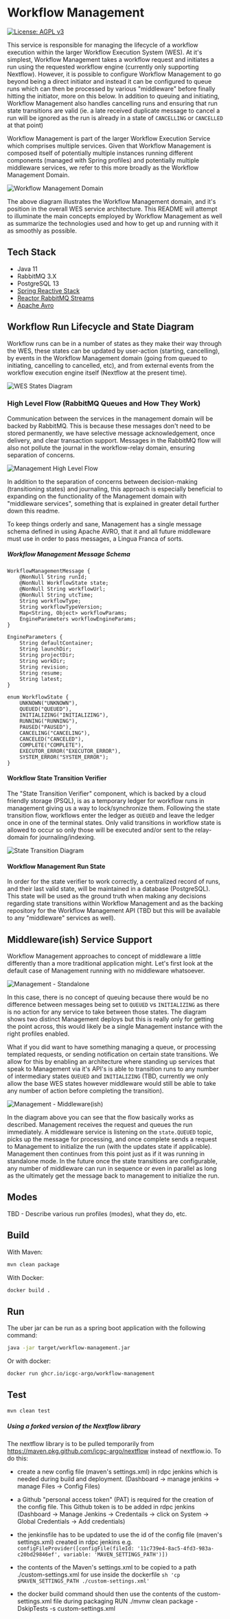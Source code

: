 # Workflow Management

[![License: AGPL v3](https://img.shields.io/badge/License-AGPL%20v3-blue.svg)](https://www.gnu.org/licenses/agpl-3.0)

This service is responsible for managing the lifecycle of a workflow execution within the larger Workflow Execution System (WES).
At it's simplest, Workflow Management takes a workflow request and initiates a run using the requested workflow engine (currently only supporting Nextflow).
However, it is possible to configure Workflow Management to go beyond being a direct initiator and instead it can be configured to queue runs
which can then be processed by various "middleware" before finally hitting the initiator, more on this below. In addition to queuing and initiating,
Workflow Management also handles cancelling runs and ensuring that run state transitions are valid (ie. a late received duplicate message to cancel a run
will be ignored as the run is already in a state of `CANCELLING` or `CANCELLED` at that point)

Workflow Management is part of the larger Workflow Execution Service which comprises multiple services. Given that Workflow Management is composed itself of
potentially multiple instances running different components (managed with Spring profiles) and potentially multiple middleware services, we refer to this more
broadly as the Workflow Management Domain.

![Workflow Management Domain](docs/wes-high-level-diagram.jpeg)

The above diagram illustrates the Workflow Management domain, and it's position in the overall WES service architecture. This README will attempt to illuminate
the main concepts employed by Workflow Management as well as summarize the technologies used and how to get up and running with it as smoothly as possible.

## Tech Stack
- Java 11
- RabbitMQ 3.X
- PostgreSQL 13
- [Spring Reactive Stack](https://docs.spring.io/spring-framework/docs/current/reference/html/web-reactive.html)
- [Reactor RabbitMQ Streams](https://pivotal.github.io/reactor-rabbitmq-streams/docs/current/)
- [Apache Avro](https://avro.apache.org/)

## Workflow Run Lifecycle and State Diagram

Workflow runs can be in a number of states as they make their way through the WES, these states can be updated by user-action (starting, cancelling),
by events in the Workflow Management domain (going from queued to initiating, cancelling to cancelled, etc), and from external events from the workflow
execution engine itself (Nextflow at the present time).

![WES States Diagram](docs/WES%20States%20and%20Transitions.png)

### High Level Flow (RabbitMQ Queues and How They Work)

Communication between the services in the management domain will be backed by RabbitMQ. This is because these messages don't need to be stored permanently,
we have selective message acknowledgement, once delivery, and clear transaction support. Messages in the RabbitMQ flow will also not pollute the journal in
the workflow-relay domain, ensuring separation of concerns.

![Management High Level Flow](docs/management-high-level-flow.jpeg)

In addition to the separation of concerns between decision-making (transitioning states) and journaling, this approach is especially beneficial to expanding
on the functionality of the Management domain with "middleware services", something that is explained in greater detail further down this readme.

To keep things orderly and sane, Management has a single message schema defined in using Apache AVRO, that it and all future middleware must use in order to
pass messages, a Lingua Franca of sorts.

##### Workflow Management Message Schema

```
WorkflowManagementMessage {
    @NonNull String runId;
    @NonNull WorkflowState state;
    @NonNull String workflowUrl;
    @NonNull String utcTime;
    String workflowType;
    String workflowTypeVersion;
    Map<String, Object> workflowParams;
    EngineParameters workflowEngineParams;
}

EngineParameters {
    String defaultContainer;
    String launchDir;
    String projectDir;
    String workDir;
    String revision;
    String resume;
    String latest;
}

enum WorkflowState {
    UNKNOWN("UNKNOWN"),
    QUEUED("QUEUED"),
    INITIALIZING("INITIALIZING"),
    RUNNING("RUNNING"),
    PAUSED("PAUSED"),
    CANCELING("CANCELING"),
    CANCELED("CANCELED"),
    COMPLETE("COMPLETE"),
    EXECUTOR_ERROR("EXECUTOR_ERROR"),
    SYSTEM_ERROR("SYSTEM_ERROR");
}

```

#### Workflow State Transition Verifier

The "State Transition Verifier" component, which is backed by a cloud friendly storage (PSQL), is as a temporary ledger for workflow runs in management giving us a
way to lock/synchronize them. Following the state transition flow, workflows enter the ledger as `QUEUED` and leave the ledger once in one of the terminal states.
Only valid transitions in workflow state is allowed to occur so only those will be executed and/or sent to the relay-domain for journaling/indexing.

![State Transition Diagram](docs/state-transition-diagram.jpeg)

#### Workflow Management Run State

In order for the state verifier to work correctly, a centralized record of runs, and their last valid state, will be maintained in a database (PostgreSQL).
This state will be used as the ground truth when making any decisions regarding state transitions within Workflow Management and as the backing repository
for the Workflow Management API (TBD but this will be available to any "middleware" services as well). 

## Middleware(ish) Service Support

Workflow Management approaches to concept of middleware a little differently than a more traditional application might. Let's first look at the default case of Management
running with no middleware whatsoever.

![Management - Standalone](docs/Managment%20Standalone.png)

In this case, there is no concept of queuing because there would be no difference between messages being set to `QUEUED` vs `INITIALIZING` as there is no action for any service to
take between those states. The diagram shows two distinct Management deploys but this is really only for getting the point across, this would likely be a single Management instance with
the right profiles enabled.

What if you did want to have something managing a queue, or processing templated requests, or sending notification on certain state transitions. We allow for this by enabling an
architecture where standing up services that speak to Management via it's API's is able to transition runs to any number of intermediary states `QUEUED` and `INITIALIZING`
(TBD, currently we only allow the base WES states however middleware would still be able to take any number of action before completing the transition).

![Management - Middleware(ish)](docs/Managment%20with%20Middleware.png)

In the diagram above you can see that the flow basically works as described. Management receives the request and queues the run immediately. A middleware service is listening on the `state.QUEUED` topic,
picks up the message for processing, and once complete sends a request to Management to initialize the run (with the updates state if applicable). Management then continues from this point just as if
it was running in standalone mode. In the future once the state transitions are configurable, any number of middleware can run in sequence or even in parallel as long as the ultimately get the message
back to management to initialize the run.

## Modes 

TBD - Describe various run profiles (modes), what they do, etc.

## Build

With Maven:
```bash
mvn clean package
```

With Docker:
```bash 
docker build .
```

## Run

The uber jar can be run as a spring boot application with the following command:
```bash
java -jar target/workflow-management.jar
```

Or with docker:
```bash
docker run ghcr.io/icgc-argo/workflow-management
```

## Test

```bash
mvn clean test
```


##### Using a forked version of the Nextflow library
The nextflow library is to be pulled temporarily from https://maven.pkg.github.com/icgc-argo/nextflow instead of nextflow.io. 
To do this: 
- create a new config file (maven's settings.xml) in rdpc jenkins which is needed during build and deployment. (Dashboard -> manage jenkins -> manage Files -> Config Files)

- a Github "personal access token" (PAT) is required for the creation of the config file. This Github token is to be added in rdpc jenkins (Dashboard -> Manage Jenkins -> Credentails -> click on System -> Global Credentials -> Add credentials) 

- the jenkinsfile has to be updated to use the id of the config file (maven's settings.xml) created in rdpc jenkins 
e.g. `configFileProvider([configFile(fileId: '11c739e4-8ac5-4fd3-983a-c20bd29846ef', variable: 'MAVEN_SETTINGS_PATH')])`

- the contents of the Maven's settings.xml to be copied to a path ./custom-settings.xml for use inside the dockerfile
  `sh 'cp $MAVEN_SETTINGS_PATH ./custom-settings.xml'`

- the docker build command should then use the contents of the custom-settings.xml file during packaging
  RUN ./mvnw clean package -DskipTests -s custom-settings.xml



